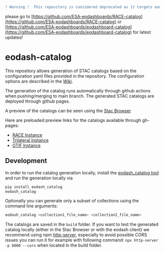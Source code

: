 ```diff
! Warning !  This repository is considered deprecated as it targets eodash v4.
```
please go to [https://github.com/ESA-eodashboards/RACE-catalog](https://github.com/ESA-eodashboards/RACE-catalog) or [https://github.com/ESA-eodashboards/eodashboard-catalog](https://github.com/ESA-eodashboards/eodashboard-catalog) for latest updates!

# eodash-catalog

This repository allows generation of STAC catalogs based on the configuration yaml files provided in the repository.
The configuration options are described in the [Wiki](../../wiki).

The generation of the catalog runs automatically through github actions when pushing/merging to main branch.
The generated STAC catalogs are deployed through github pages.

A preview of the catalogs can be seen using the [Stac Browser](https://radiantearth.github.io/stac-browser/#/)

Here are preloaded preview links for the catalogs available through gh-pages:
* [RACE Instance](https://radiantearth.github.io/stac-browser/#/external/eurodatacube.github.io/eodash-catalog/RACE/catalog.json)
* [Trilateral Instance](https://radiantearth.github.io/stac-browser/#/external/eurodatacube.github.io/eodash-catalog/trilateral/catalog.json)
* [GTIF Instance](https://radiantearth.github.io/stac-browser/#/external/eurodatacube.github.io/eodash-catalog/GTIF/catalog.json)

## Development

In order to run the catalog generation locally, install the [eodash_catalog tool](https://github.com/eodash/eodash_catalog) and run the generation locally via 

```bash
pip install eodash_catalog
eodash_catalog
```
Optionally you can generate only a subset of collections using the command line arguments:

```bash
eodash_catalog <collection1_file_name> <collection2_file_name>
```

The catalogs are saved in the `build` folder. If you want to test the generated catalog locally (either in the Stac Browser or with the eodash client) we recommend using npm [http-server](https://www.npmjs.com/package/http-server), especially to avoid possible CORS issues you can run it for example with following command:
`npx http-server -p 8000 --cors` 
when located in the build folder. 
